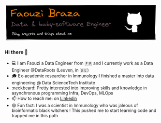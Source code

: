 ![](assests/banner_GithubProfile.png)


### Hi there 👋 

- :computer: I am Faouzi a Data Engineer from 🇫🇷 and I currently work as a Data Engineer @DataRoots (Leuven, in 🇧🇪)
- :mortar_board: Ex-academic researcher in Immunology I finished a master into data engineering @ Data ScienceTech Institute
- :neckbeard: Pretty interested into improving skills and knowledge in asynchronous programming Infra, DevOps, MLOps
- 📫 How to reach me: on [Linkedin](https://www.linkedin.com/in/faouzi-braza/)
- 😄 Fun fact: I was a scientist in Immunology who was jaleous of bioinformatic black witchers ! This pushed me to start learning code and trapped me in this path
 
